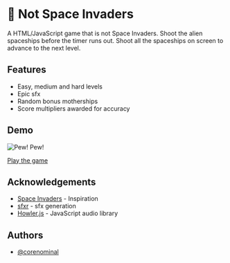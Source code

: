 # 👾 Not Space Invaders

A HTML/JavaScript game that is not Space Invaders. Shoot the alien spaceships before the timer runs out. Shoot all the spaceships on screen to advance to the next level.

## Features

- Easy, medium and hard levels
- Epic sfx
- Random bonus motherships
- Score multipliers awarded for accuracy


## Demo

![Pew! Pew!](https://assets.corenominal.com/img/not-space-invaders.gif)

[Play the game](https://corenominal.github.io/not-space-invaders/)


## Acknowledgements

 - [Space Invaders](https://en.wikipedia.org/wiki/Space_Invaders) - Inspiration
 - [sfxr](http://www.drpetter.se/project_sfxr.html) - sfx generation
 - [Howler.js](https://howlerjs.com/) - JavaScript audio library


## Authors

- [@corenominal](https://www.github.com/corenominal)
